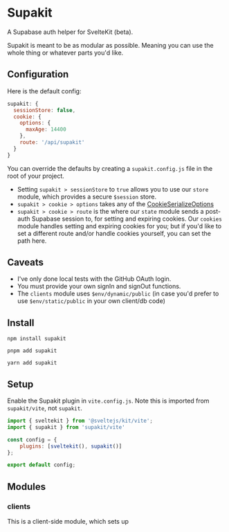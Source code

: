 # Supakit

A Supabase auth helper for SvelteKit (beta).

Supakit is meant to be as modular as possible. Meaning you can use the whole thing or whatever parts you'd like.

## Configuration

Here is the default config:

```js
supakit: {
  sessionStore: false,
  cookie: {
    options: {
      maxAge: 14400
    },
    route: '/api/supakit'
  }
}
```

You can override the defaults by creating a `supakit.config.js` file in the root of your project.

- Setting `supakit > sessionStore` to `true` allows you to use our `store` module, which provides a secure `$session` store.
- `supakit > cookie > options` takes any of the [CookieSerializeOptions](https://github.com/DefinitelyTyped/DefinitelyTyped/blob/master/types/cookie/index.d.ts)
- `supakit > cookie > route` is the where our `state` module sends a post-auth Supabase session to, for setting and expiring cookies. Our `cookies` module handles setting and expiring cookies for you; but if you'd like to set a different route and/or handle cookies yourself, you can set the path here.

## Caveats

- I've only done local tests with the GitHub OAuth login.
- You must provide your own signIn and signOut functions.
- The `clients` module uses `$env/dynamic/public` (in case you'd prefer to use `$env/static/public` in your own client/db code)

## Install

`npm install supakit`

`pnpm add supakit`

`yarn add supakit`


## Setup

Enable the Supakit plugin in `vite.config.js`. Note this is imported from `supakit/vite`, not `supakit`.

```js
import { sveltekit } from '@sveltejs/kit/vite';
import { supakit } from 'supakit/vite'

const config = {
	plugins: [sveltekit(), supakit()]
};

export default config;
```

## Modules

### clients

This is a client-side module, which sets up